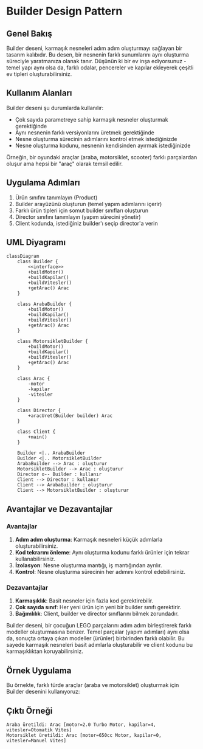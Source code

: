 # Builder Design Pattern

## Genel Bakış
Builder deseni, karmaşık nesneleri adım adım oluşturmayı sağlayan bir tasarım kalıbıdır. Bu desen, bir nesnenin farklı sunumlarını aynı oluşturma süreciyle yaratmanıza olanak tanır. Düşünün ki bir ev inşa ediyorsunuz - temel yapı aynı olsa da, farklı odalar, pencereler ve kapılar ekleyerek çeşitli ev tipleri oluşturabilirsiniz.

## Kullanım Alanları
Builder deseni şu durumlarda kullanılır:
- Çok sayıda parametreye sahip karmaşık nesneler oluşturmak gerektiğinde
- Aynı nesnenin farklı versiyonlarını üretmek gerektiğinde
- Nesne oluşturma sürecinin adımlarını kontrol etmek istediğinizde
- Nesne oluşturma kodunu, nesnenin kendisinden ayırmak istediğinizde

Örneğin, bir oyundaki araçlar (araba, motorsiklet, scooter) farklı parçalardan oluşur ama hepsi bir "araç" olarak temsil edilir.

## Uygulama Adımları
1. Ürün sınıfını tanımlayın (Product)
2. Builder arayüzünü oluşturun (temel yapım adımlarını içerir)
3. Farklı ürün tipleri için somut builder sınıfları oluşturun
4. Director sınıfını tanımlayın (yapım sürecini yönetir)
5. Client kodunda, istediğiniz builder'ı seçip director'a verin

## UML Diyagramı
```mermaid
classDiagram
    class Builder {
        <<interface>>
        +buildMotor()
        +buildKapilar()
        +buildVitesler()
        +getArac() Arac
    }
    
    class ArabaBuilder {
        +buildMotor()
        +buildKapilar()
        +buildVitesler()
        +getArac() Arac
    }
    
    class MotorsikletBuilder {
        +buildMotor()
        +buildKapilar()
        +buildVitesler()
        +getArac() Arac
    }
    
    class Arac {
        -motor
        -kapilar
        -vitesler
    }
    
    class Director {
        +aracUret(Builder builder) Arac
    }
    
    class Client {
        +main()
    }
    
    Builder <|.. ArabaBuilder
    Builder <|.. MotorsikletBuilder
    ArabaBuilder --> Arac : oluşturur
    MotorsikletBuilder --> Arac : oluşturur
    Director o-- Builder : kullanır
    Client --> Director : kullanır
    Client --> ArabaBuilder : oluşturur
    Client --> MotorsikletBuilder : oluşturur
```

## Avantajlar ve Dezavantajlar

### Avantajlar
1. **Adım adım oluşturma**: Karmaşık nesneleri küçük adımlarla oluşturabilirsiniz.
2. **Kod tekrarını önleme**: Aynı oluşturma kodunu farklı ürünler için tekrar kullanabilirsiniz.
3. **İzolasyon**: Nesne oluşturma mantığı, iş mantığından ayrılır.
4. **Kontrol**: Nesne oluşturma sürecinin her adımını kontrol edebilirsiniz.

### Dezavantajlar
1. **Karmaşıklık**: Basit nesneler için fazla kod gerektirebilir.
2. **Çok sayıda sınıf**: Her yeni ürün için yeni bir builder sınıfı gerektirir.
3. **Bağımlılık**: Client, builder ve director sınıflarını bilmek zorundadır.

Builder deseni, bir çocuğun LEGO parçalarını adım adım birleştirerek farklı modeller oluşturmasına benzer. Temel parçalar (yapım adımları) aynı olsa da, sonuçta ortaya çıkan modeller (ürünler) birbirinden farklı olabilir. Bu sayede karmaşık nesneleri basit adımlarla oluşturabilir ve client kodunu bu karmaşıklıktan koruyabilirsiniz.

## Örnek Uygulama

Bu örnekte, farklı türde araçlar (araba ve motorsiklet) oluşturmak için Builder desenini kullanıyoruz:

## Çıktı Örneği

```
Araba üretildi: Arac [motor=2.0 Turbo Motor, kapilar=4, vitesler=Otomatik Vites]
Motorsiklet üretildi: Arac [motor=650cc Motor, kapilar=0, vitesler=Manuel Vites]
```

